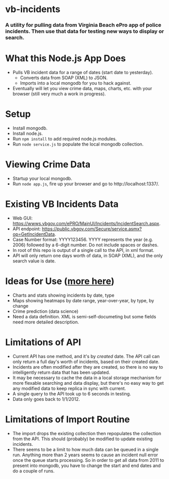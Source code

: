 vb-incidents
============

### A utility for pulling data from Virginia Beach ePro app of police incidents. Then use that data for testing new ways to display or search.

What this Node.js App Does
===================================================
 * Pulls VB incident data for a range of dates (start date to yesterday).
	* Converts data from SOAP (XML) to JSON.
	* Imports into a local mongodb for you to hack against.
 * Eventually will let you view crime data, maps, charts, etc. with your browser (still very much a work in progress).

Setup
===================================================
 * Install mongodb.
 * Install node.js.
 * Run `npm install` to add required node.js modules.
 * Run `node service.js` to populate the local mongodb collection.
	
Viewing Crime Data
===================================================
  * Startup your local mongodb.
  * Run `node app.js`, fire up your browser and go to http://localhost:1337/.
	
Existing VB Incidents Data
==========================
 * Web GUI: https://wwws.vbgov.com/ePRO/MainUI/Incidents/IncidentSearch.aspx.
 * API endpoint: https://public.vbgov.com/Secure/service.asmx?op=GetIncidentData.
 * Case Number format: YYYY123456. YYYY represents the year (e.g. 2006) followed by a 6-digit number. Do not include spaces or dashes.
 * In root of this repo is output of a single call to the API, in xml format. 
 * API will only return one days worth of data, in SOAP (XML), and the only search value is date.

Ideas for Use ([more here](https://github.com/c4hrva/vb-incidents/issues?labels=enhancement&page=1&state=open))
=============
 * Charts and stats showing incidents by date, type
 * Maps showing heatmaps by date range, year-over-year, by type, by change
 * Crime prediction (data science)
 * Need a data definition. XML is semi-self-documeting but some fields need more detailed description.

Limitations of API
==================
 * Current API has one method, and it's by *created* date. The API call can only return a full day's worth of incidents, based on their created date.
 * Incidents are often modified after they are created, so there is no way to intelligently return data that has been updated.
 * It may be necessary to cache the data in a local storage mechanism for more flexable searching and data display, but there's no easy way to get any modified data to keep replica in sync with current.  
 * A single query to the API took up to 6 seconds in testing.
 * Data only goes back to 1/1/2012.
 
Limitations of Import Routine
===================================================
 * The import drops the existing collection then repopulates the collection from the API.  This should (probably) be modified to update existing incidents. 
 * There seems to be a limit to how much data can be queued in a single run.  Anything more than 2 years seems to cause an incident null error once the queue starts processing.  So in order to get all data from 2011 to present into mongodb, you have to change the start and end dates and do a couple of runs.
 